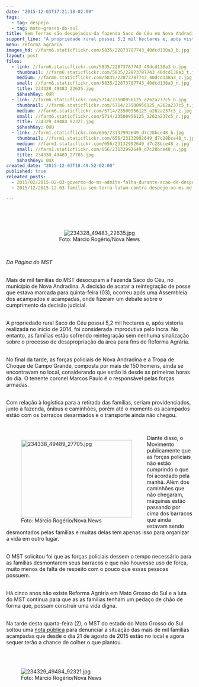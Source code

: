 ```yaml
---
date: "2015-12-03T17:21:18-02:00"
tags:
  - tag: despejo
  - tag: mato-grosso-do-sul
title: Sem Terras são despejados da fazenda Saco do Céu em Nova Andradina
support_line: "A propriedade rural possui 5,2 mil hectares e, após vistoria realizada no início de 2014, foi considerada improdutiva pelo Incra."
menu: reforma agrária
images_hd: //farm6.staticflickr.com/5835/22873787743_40dcd138a3_b.jpg
layout: post
files:
  - link: //farm6.staticflickr.com/5835/22873787743_40dcd138a3_b.jpg
    thumbnail: //farm6.staticflickr.com/5835/22873787743_40dcd138a3_t.jpg
    medium: //farm6.staticflickr.com/5835/22873787743_40dcd138a3_z.jpg
    small: //farm6.staticflickr.com/5835/22873787743_40dcd138a3_n.jpg
    title: 234328_49483_22635.jpg
    $$hashKey: 0UR
  - link: //farm6.staticflickr.com/5714/23500956125_a262a237c5_b.jpg
    thumbnail: //farm6.staticflickr.com/5714/23500956125_a262a237c5_t.jpg
    medium: //farm6.staticflickr.com/5714/23500956125_a262a237c5_z.jpg
    small: //farm6.staticflickr.com/5714/23500956125_a262a237c5_n.jpg
    title: 234329_49484_92321.jpg
    $$hashKey: 0UU
  - link: //farm1.staticflickr.com/656/23132992649_d7c28bce48_b.jpg
    thumbnail: //farm1.staticflickr.com/656/23132992649_d7c28bce48_t.jpg
    medium: //farm1.staticflickr.com/656/23132992649_d7c28bce48_z.jpg
    small: //farm1.staticflickr.com/656/23132992649_d7c28bce48_n.jpg
    title: 234338_49489_27705.jpg
    $$hashKey: 0UX
created_date: "2015-12-03T18:49:52-02:00"
published: true
releated_posts:
  - 2015/02/2015-02-03-governo-do-ms-admite-falha-durante-acao-de-despejo-no-estado.md
  - 2015/12/2015-12-03-familia-sem-terra-lutam-contra-despejo-no-ms.md

---
```

<p><br />
&nbsp;</p>

<div style="text-align:center">
<figure class="image" style="display:inline-block"><img alt="234328_49483_22635.jpg" src="//farm6.staticflickr.com/5835/22873787743_40dcd138a3_b.jpg" />
<figcaption>Foto: M&aacute;rcio Rog&eacute;rio/Nova News</figcaption>
</figure>
</div>

<p><br />
<em>Da P&aacute;gina do MST</em></p>

<p><br />
Mais de mil fam&iacute;lias do MST desocupam a Fazenda Saco do C&eacute;u, no munic&iacute;pio de Nova Andradina. A decis&atilde;o de acatar a reintegra&ccedil;&atilde;o de posse que estava marcada para&nbsp;quinta-feira (03), ocorreu ap&oacute;s uma Assembleia dos acampados e acampadas, onde fizeram um debate sobre o cumprimento da decis&atilde;o judicial.</p>

<p><br />
A propriedade rural Saco do C&eacute;u possui 5,2 mil hectares e, ap&oacute;s vistoria realizada no in&iacute;cio de 2014, foi considerada improdutiva pelo Incra. No entanto, as fam&iacute;lias est&atilde;o sofrendo reintegra&ccedil;&atilde;o sem nenhuma sinaliza&ccedil;&atilde;o sobre o processo de desapropria&ccedil;&atilde;o da &aacute;rea para fins de Reforma Agr&aacute;ria.</p>

<p><br />
No final da tarde, as for&ccedil;as policiais de Nova Andradina e a Tropa de Choque de Campo Grande, composta por mais de 150 homens, ainda se encontravam no local, considerando que est&atilde;o l&aacute; desde as primeiras horas do dia. O tenente coronel Marcos Paulo &eacute; o respons&aacute;vel pelas for&ccedil;as armadas.</p>

<p><br />
Com rela&ccedil;&atilde;o &agrave; log&iacute;stica para a retirada das fam&iacute;lias, seriam providenciados, junto &agrave; fazenda, &ocirc;nibus e caminh&otilde;es, por&eacute;m at&eacute; o momento os acampados est&atilde;o com os barracos desarmados e o transporte ainda n&atilde;o chegou.</p>

<p>&nbsp;</p>

<figure class="image" style="float:left"><img alt="234338_49489_27705.jpg" height="209" src="//farm1.staticflickr.com/656/23132992649_d7c28bce48_b.jpg" width="300" />
<figcaption>Foto: M&aacute;rcio Rog&eacute;rio/Nova News</figcaption>
</figure>

<p>Diante disso, o Movimento publicamente que as for&ccedil;as policiais n&atilde;o est&atilde;o cumprindo o que foi acordado pela manh&atilde;. Al&eacute;m dos caminh&otilde;es que n&atilde;o chegaram, m&aacute;quinas est&atilde;o passando por cima dos barracos que ainda estavam sendo desmontados pelas fam&iacute;lias e muitas delas tem apenas isso para organizar a vida em outro lugar.</p>

<p><br />
O MST solicitou foi que as for&ccedil;as policiais dessem o tempo necess&aacute;rio para as fam&iacute;lias desmontarem seus barracos e que n&atilde;o houvesse uso de for&ccedil;a, muito menos de falta de respeito com o pouco que essas pessoas possuem.</p>

<p><br />
H&aacute; cinco anos n&atilde;o existe Reforma Agr&aacute;ria em Mato Grosso do Sul e a luta do MST continua para que as as fam&iacute;lias tenham um peda&ccedil;o de ch&atilde;o de forma que, possam construir uma vida digna.</p>

<p><br />
Na tarde desta quarta-feira (2), o MST do estado do Mato Grosso do Sul soltou uma <a href="http://www.mst.org.br/2015/12/03/familia-sem-terra-lutam-contra-despejo-no-ms.html">nota p&uacute;blica</a> para denunciar a situa&ccedil;&atilde;o das mais de mil fam&iacute;lias acampadas que desde o dia 21 de agosto de 2015 est&atilde;o no local e agora sequer ter&atilde;o a chance de colher o que plantou.</p>

<p><br />
&nbsp;</p>

<figure class="image"><img alt="234329_49484_92321.jpg" src="//farm6.staticflickr.com/5714/23500956125_a262a237c5_b.jpg" />
<figcaption>Foto: M&aacute;rcio Rog&eacute;rio/Nova News</figcaption>
</figure>
